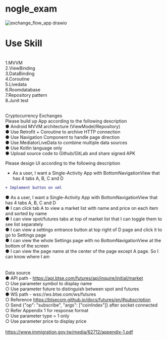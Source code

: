 # nogle_exam
![exchange_flow_app drawio](https://github.com/ricky7777/nogle_exam/assets/3930480/e1580a6f-4f08-4b91-b80d-7c93234b9c54)
<h1>Use Skill</h1><br/>
1.MVVM<br/>
2.ViewBinding<br/>
3.DataBinding<br/>
4.Coroutine<br/>
5.Livedata<br/>
6.Roomdatabase<br/>
7.Repository pattern<br/>
8.Junit test
<br/><br/>

Cryptocurrency Exchanges<br/>
Please build up App according to the following description<br/>
● Android MVVM architecture (ViewModel/Repository)<br/>
● Use Retrofit + Coroutine to archive HTTP connection<br/>
● Use Navigation Component to handle page direction<br/>
● Use MediatorLiveData to combine multiple data sources<br/>
● Use Kotlin language only<br/>
● Upload source code to Github/GitLab and share signed APK<br/>

Please design UI according to the following description<br/>
- As a user, I want a Single-Activity App with BottomNavigationView that has 4 tabs A, B, C and D<br/>
```diff
+ Implement button on xml
```
● As a user, I want a Single-Activity App with BottomNavigationView that has 4 tabs A, B, C and D<br/>
● I can click tab A to view a market list with name and price on each item and sorted by name<br/>
● I can view spot/futures tabs at top of market list that I can toggle them to see list separately<br/>
● I can view a settings entrance button at top right of D page and click it to go to Settings page<br/>
● I can view the whole Settings page with no BottomNavigationView at the bottom of the screen<br/>
● I can view the page name at the center of the page except A page. So I can know where I am<br/>
<br/><br/>
Data source<br/>
● API path - https://api.btse.com/futures/api/inquire/initial/market<br/>
○ Use parameter symbol to display name<br/>
○ Use parameter future to distinguish between spot and futures<br/>
● WS path - wss://ws.btse.com/ws/futures<br/>
○ Reference https://btsecom.github.io/docs/futures/en/#subscription<br/>
○ Send {"op": "subscribe", "args": ["coinIndex"]} after socket connected<br/>
○ Refer Appendix 1 for response format<br/>
○ Use parameter type = 1 only<br/>
○ Use parameter price to display price<br/>
<br/>
https://www.immigration.gov.tw/media/62712/appendix-1.pdf<br/>
